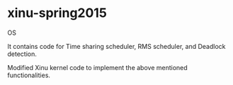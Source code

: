 # xinu-spring2015
OS

It contains code for Time sharing scheduler, RMS scheduler, and Deadlock detection.

Modified Xinu kernel code to implement the above mentioned functionalities.

